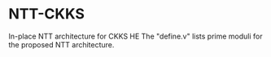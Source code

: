 # NTT-CKKS
In-place NTT architecture for CKKS HE
The "define.v" lists prime moduli for the proposed NTT architecture.
